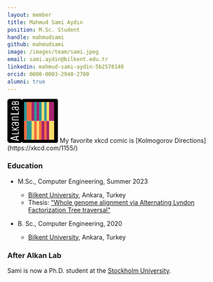 ```yaml
---
layout: member
title: Mahmud Sami Aydın
position: M.Sc. Student
handle: mahmudsami
github: mahmudsami
image: /images/team/sami.jpeg
email: sami.aydin@bilkent.edu.tr
linkedin: mahmud-sami-aydin-5b2578148
orcid: 0000-0003-2940-2700
alumni: true
---
```


<img style="height:100px;" src="https://github.com/BilkentCompGen/BilkentCompGen.github.io/blob/master/images/team/MSA_sq_dna.png?raw=true"/>
My favorite xkcd comic is [Kolmogorov Directions](https://xkcd.com/1155/)

### Education

- M.Sc., Computer Engineering, Summer 2023
  - [Bilkent University](http://www.cs.bilkent.edu.tr/), Ankara, Turkey
  - Thesis: ["Whole genome alignment via Alternating Lyndon Factorization Tree traversal"](https://repository.bilkent.edu.tr/items/a0ed650e-5876-4dcb-a42e-c703c98c2527)

- B. Sc., Computer Engineering, 2020
  - [Bilkent University](http://www.cs.bilkent.edu.tr/), Ankara, Turkey

### After Alkan Lab

Sami is now a Ph.D. student at the [Stockholm University](https://www.su.se/english/).

